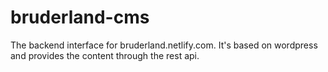 # bruderland-cms

The backend interface for bruderland.netlify.com. It's based on wordpress and
provides the content through the rest api.
